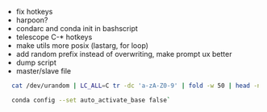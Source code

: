 - fix hotkeys
- harpoon?
- condarc and conda init in bashscript
- telescope C-* hotkeys
- make utils more posix (lastarg, for loop)
- add random prefix instead of overwriting, make prompt ux better
- dump script
- master/slave file
```bash
  cat /dev/urandom | LC_ALL=C tr -dc 'a-zA-Z0-9' | fold -w 50 | head -n 1

  conda config --set auto_activate_base false`
```
